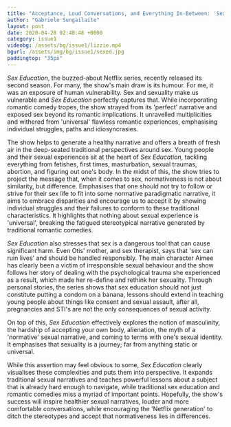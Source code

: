 ```yaml
---
title: "Acceptance, Loud Conversations, and Everything In-Between: 'Sex Education' Review"
author: "Gabriele Sungailaite"
layout: post
date: 2020-04-28 02:40:48 +0000
category: issue1
videobg: /assets/bg/issue1/lizzie.mp4
bgurl: /assets/img/bg/issue1/sexed.jpg
paddingtop: "35px"
---
```


*Sex Education*, the buzzed-about Netflix series, recently released its
second season. For many, the show's main draw is its humour. For me, it
was an exposure of human vulnerability. Sex and sexuality make us
vulnerable and *Sex Education* perfectly captures that. While
incorporating romantic comedy tropes, the show strayed from its
'perfect' narrative and exposed sex beyond its romantic implications. It
unravelled multiplicities and withered from 'universal' flawless
romantic experiences, emphasising individual struggles, paths and
idiosyncrasies.

The show helps to generate a healthy narrative and offers a breath of
fresh air in the deep-seated traditional perspectives around sex. Young
people and their sexual experiences sit at the heart of *Sex Education*,
tackling everything from fetishes, first times, masturbation, sexual
traumas, abortion, and figuring out one's body. In the midst of this,
the show tries to project the message that, when it comes to sex,
normativeness is not about similarity, but difference. Emphasises that
one should not try to follow or strive for their sex life to fit into
some normative paradigmatic narrative, it aims to embrace disparities
and encourage us to accept it by showing individual struggles and their
failures to conform to these traditional characteristics. It highlights
that nothing about sexual experience is 'universal', breaking the
fatigued stereotypical narrative generated by traditional romantic
comedies.

*Sex Education* also stresses that sex is a dangerous tool that can
cause significant harm. Even Otis' mother, and sex therapist, says that
'sex can ruin lives' and should be handled responsibly. The main
character Aimee has clearly been a victim of irresponsible sexual
behaviour and the show follows her story of dealing with the
psychological trauma she experienced as a result, which made her
re-define and rethink her sexuality. Through personal stories, the
series shows that sex education should not just constitute putting a
condom on a banana, lessons should extend in teaching young people about
things like consent and sexual assault, after all, pregnancies and STI's
are not the only consequences of sexual activity.

On top of this, *Sex Education* effectively explores the notion of
masculinity, the hardship of accepting your own body, alienation, the
myth of a 'normative' sexual narrative, and coming to terms with one's
sexual identity. It emphasises that sexuality is a journey; far from
anything static or universal.

While this assertion may feel obvious to some, *Sex Education* clearly
visualises these complexities and puts them into perspective. It expands
traditional sexual narratives and teaches powerful lessons about a
subject that is already hard enough to navigate, while traditional sex
education and romantic comedies miss a myriad of important points.
Hopefully, the show's success will inspire healthier sexual narratives,
louder and more comfortable conversations, while encouraging the
'Netflix generation' to ditch the stereotypes and accept that
normativeness lies in differences.
